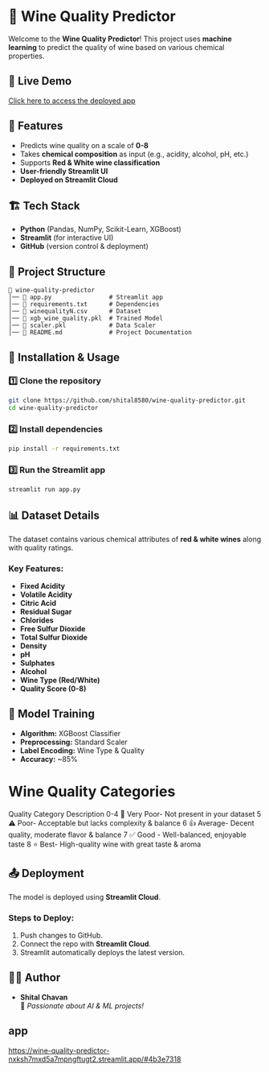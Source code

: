 # 🍷 Wine Quality Predictor

Welcome to the **Wine Quality Predictor**! This project uses **machine learning** to predict the quality of wine based on various chemical properties.

## 🚀 Live Demo
[Click here to access the deployed app](https://wine-quality-predictor.streamlit.app)

## 📌 Features
- Predicts wine quality on a scale of **0-8**
- Takes **chemical composition** as input (e.g., acidity, alcohol, pH, etc.)
- Supports **Red & White wine classification**
- **User-friendly Streamlit UI**
- **Deployed on Streamlit Cloud**

## 🏗 Tech Stack
- **Python** (Pandas, NumPy, Scikit-Learn, XGBoost)
- **Streamlit** (for interactive UI)
- **GitHub** (version control & deployment)

## 📂 Project Structure
```
📁 wine-quality-predictor
│── 📄 app.py                # Streamlit app
│── 📄 requirements.txt      # Dependencies
│── 📄 winequalityN.csv      # Dataset
│── 📄 xgb_wine_quality.pkl  # Trained Model
│── 📄 scaler.pkl            # Data Scaler
│── 📄 README.md             # Project Documentation
```

## 🔧 Installation & Usage
### 1️⃣ Clone the repository
```sh
git clone https://github.com/shital8580/wine-quality-predictor.git
cd wine-quality-predictor
```
### 2️⃣ Install dependencies
```sh
pip install -r requirements.txt
```
### 3️⃣ Run the Streamlit app
```sh
streamlit run app.py
```

## 📊 Dataset Details
The dataset contains various chemical attributes of **red & white wines** along with quality ratings.
### Key Features:
- **Fixed Acidity**
- **Volatile Acidity**
- **Citric Acid**
- **Residual Sugar**
- **Chlorides**
- **Free Sulfur Dioxide**
- **Total Sulfur Dioxide**
- **Density**
- **pH**
- **Sulphates**
- **Alcohol**
- **Wine Type (Red/White)**
- **Quality Score (0-8)**

## 📌 Model Training
- **Algorithm:** XGBoost Classifier
- **Preprocessing:** Standard Scaler
- **Label Encoding:** Wine Type & Quality
- **Accuracy:** ~85%
# Wine Quality Categories
Quality	Category	Description
0-4	🚫 Very Poor- Not present in your dataset
5	⚠️ Poor- Acceptable but lacks complexity & balance
6	👍 Average- Decent quality, moderate flavor & balance
7	✅ Good	- Well-balanced, enjoyable taste
8	⭐ Best-	High-quality wine with great taste & aroma

## 📤 Deployment
The model is deployed using **Streamlit Cloud**.
### Steps to Deploy:
1. Push changes to GitHub.
2. Connect the repo with **Streamlit Cloud**.
3. Streamlit automatically deploys the latest version.

## 👨‍💻 Author
- **Shital Chavan**  
🚀 _Passionate about AI & ML projects!_

## app 
https://wine-quality-predictor-nxksh7mxd5a7mpngftugt2.streamlit.app/#4b3e7318
